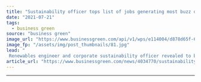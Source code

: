 ```yaml
---
title: "Sustainability officer tops list of jobs generating most buzz online"
date: "2021-07-21"
tags: 
  - business green
source: "business green"
image_url: "https://www.businessgreen.com/api/v1/wps/e114004/d878d65f-6194-466d-98d4-f9b5af0e218c/6/workplace-1245776-1920-185x114.jpg"
image_fp: "/assets/img/post_thumbnails/81.jpg"
lead: "
 Renewables engineer and corporate sustainability officer revealed to be among the 10 most discussed jobs online, according to new analysis from Open University  ..."
article_url: "https://www.businessgreen.com/news/4034770/sustainability-officer-tops-list-jobs-generating-most-buzz-online"
---
```


---
